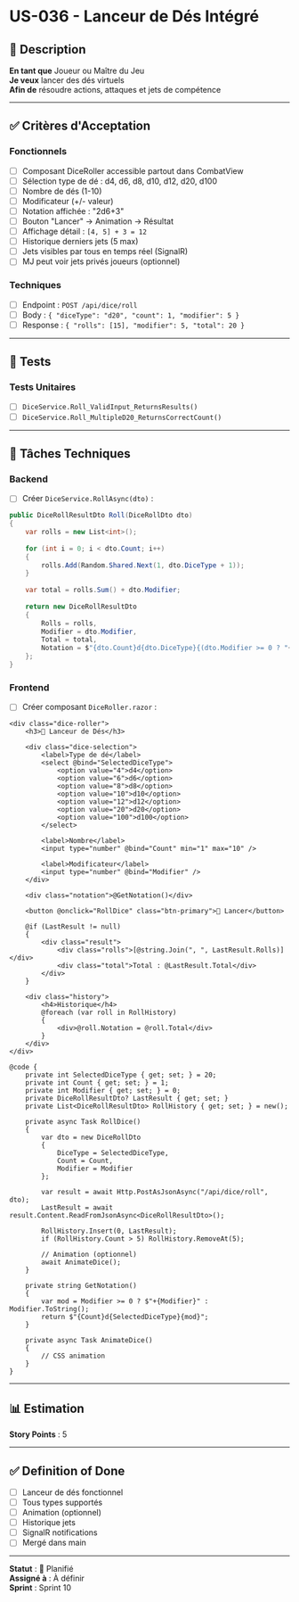 # US-036 - Lanceur de Dés Intégré

## 📝 Description

**En tant que** Joueur ou Maître du Jeu  
**Je veux** lancer des dés virtuels  
**Afin de** résoudre actions, attaques et jets de compétence

---

## ✅ Critères d'Acceptation

### Fonctionnels
- [ ] Composant DiceRoller accessible partout dans CombatView
- [ ] Sélection type de dé : d4, d6, d8, d10, d12, d20, d100
- [ ] Nombre de dés (1-10)
- [ ] Modificateur (+/- valeur)
- [ ] Notation affichée : "2d6+3"
- [ ] Bouton "Lancer" → Animation → Résultat
- [ ] Affichage détail : `[4, 5] + 3 = 12`
- [ ] Historique derniers jets (5 max)
- [ ] Jets visibles par tous en temps réel (SignalR)
- [ ] MJ peut voir jets privés joueurs (optionnel)

### Techniques
- [ ] Endpoint : `POST /api/dice/roll`
- [ ] Body : `{ "diceType": "d20", "count": 1, "modifier": 5 }`
- [ ] Response : `{ "rolls": [15], "modifier": 5, "total": 20 }`

---

## 🧪 Tests

### Tests Unitaires
- [ ] `DiceService.Roll_ValidInput_ReturnsResults()`
- [ ] `DiceService.Roll_MultipleD20_ReturnsCorrectCount()`

---

## 🔧 Tâches Techniques

### Backend
- [ ] Créer `DiceService.RollAsync(dto)` :
```csharp
public DiceRollResultDto Roll(DiceRollDto dto)
{
    var rolls = new List<int>();
    
    for (int i = 0; i < dto.Count; i++)
    {
        rolls.Add(Random.Shared.Next(1, dto.DiceType + 1));
    }
    
    var total = rolls.Sum() + dto.Modifier;
    
    return new DiceRollResultDto
    {
        Rolls = rolls,
        Modifier = dto.Modifier,
        Total = total,
        Notation = $"{dto.Count}d{dto.DiceType}{(dto.Modifier >= 0 ? "+" : "")}{dto.Modifier}"
    };
}
```

### Frontend
- [ ] Créer composant `DiceRoller.razor` :
```razor
<div class="dice-roller">
    <h3>🎲 Lanceur de Dés</h3>
    
    <div class="dice-selection">
        <label>Type de dé</label>
        <select @bind="SelectedDiceType">
            <option value="4">d4</option>
            <option value="6">d6</option>
            <option value="8">d8</option>
            <option value="10">d10</option>
            <option value="12">d12</option>
            <option value="20">d20</option>
            <option value="100">d100</option>
        </select>
        
        <label>Nombre</label>
        <input type="number" @bind="Count" min="1" max="10" />
        
        <label>Modificateur</label>
        <input type="number" @bind="Modifier" />
    </div>
    
    <div class="notation">@GetNotation()</div>
    
    <button @onclick="RollDice" class="btn-primary">🎲 Lancer</button>
    
    @if (LastResult != null)
    {
        <div class="result">
            <div class="rolls">[@string.Join(", ", LastResult.Rolls)]</div>
            <div class="total">Total : @LastResult.Total</div>
        </div>
    }
    
    <div class="history">
        <h4>Historique</h4>
        @foreach (var roll in RollHistory)
        {
            <div>@roll.Notation = @roll.Total</div>
        }
    </div>
</div>

@code {
    private int SelectedDiceType { get; set; } = 20;
    private int Count { get; set; } = 1;
    private int Modifier { get; set; } = 0;
    private DiceRollResultDto? LastResult { get; set; }
    private List<DiceRollResultDto> RollHistory { get; set; } = new();

    private async Task RollDice()
    {
        var dto = new DiceRollDto
        {
            DiceType = SelectedDiceType,
            Count = Count,
            Modifier = Modifier
        };
        
        var result = await Http.PostAsJsonAsync("/api/dice/roll", dto);
        LastResult = await result.Content.ReadFromJsonAsync<DiceRollResultDto>();
        
        RollHistory.Insert(0, LastResult);
        if (RollHistory.Count > 5) RollHistory.RemoveAt(5);
        
        // Animation (optionnel)
        await AnimateDice();
    }

    private string GetNotation()
    {
        var mod = Modifier >= 0 ? $"+{Modifier}" : Modifier.ToString();
        return $"{Count}d{SelectedDiceType}{mod}";
    }

    private async Task AnimateDice()
    {
        // CSS animation
    }
}
```

---

## 📊 Estimation

**Story Points** : 5

---

## ✅ Definition of Done

- [ ] Lanceur de dés fonctionnel
- [ ] Tous types supportés
- [ ] Animation (optionnel)
- [ ] Historique jets
- [ ] SignalR notifications
- [ ] Mergé dans main

---

**Statut** : 📝 Planifié  
**Assigné à** : À définir  
**Sprint** : Sprint 10
